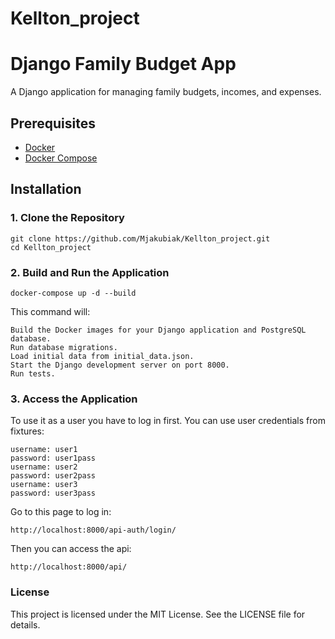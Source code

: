 # Kellton_project
# Django Family Budget App

A Django application for managing family budgets, incomes, and expenses.

## Prerequisites

- [Docker](https://www.docker.com/get-started)
- [Docker Compose](https://docs.docker.com/compose/install/)

## Installation

### 1. Clone the Repository

```shell
git clone https://github.com/Mjakubiak/Kellton_project.git
cd Kellton_project
```

### 2. Build and Run the Application
```shell
docker-compose up -d --build 
```

This command will:

    Build the Docker images for your Django application and PostgreSQL database.
    Run database migrations.
    Load initial data from initial_data.json.
    Start the Django development server on port 8000.
    Run tests.

### 3. Access the Application
To use it as a user you have to log in first. You can use user credentials from fixtures:
```
username: user1
password: user1pass
username: user2
password: user2pass
username: user3
password: user3pass
```
Go to this page to log in:
```
http://localhost:8000/api-auth/login/
```
Then you can access the api:
```
http://localhost:8000/api/
```
### License

This project is licensed under the MIT License. See the LICENSE file for details.